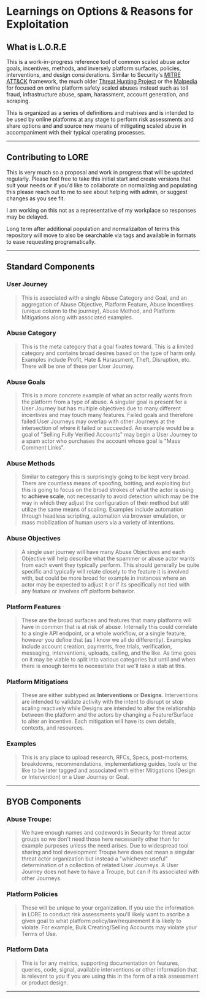 # Learnings on Options & Reasons for Exploitation

## What is L.O.R.E

This is a work-in-progress reference tool of common scaled abuse actor goals, incentives, methods, and inversely platform surfaces, policies, interventions, and design considerations. Similar to Security's [MITRE ATT&CK](https://attack.mitre.org/) framework, the much older [Threat Hunting Project](https://github.com/ThreatHuntingProject/ThreatHunting/issues) or the [Malpedia](https://malpedia.caad.fkie.fraunhofer.de/) for focused on online platform safety scaled abuses instead such as toll fraud, infrastructure abuse, spam, harassment, account generation, and scraping.

This is organized as a series of definitions and matrixes and is intended to be used by online platforms at any stage to perform risk assessments and share options and and source new means of mitigating scaled abuse in accompaniment with their typical operating processes. 


--- 

## Contributing to LORE

This is very much so a proposal and work in progress that will be updated regularly. Please feel free to take this initial start and create versions that suit your needs or if you'd like to collaborate on normalizing and populating this please reach out to me to see about helping with admin, or suggest changes as you see fit. 

I am working on this not as a representative of my workplace so responses may be delayed.

Long term after additional population and normalizaiton of terms this repository will move to also be searchable via tags and available in formats to ease requesting programatically.

---

## Standard Components

### User Journey
> This is associated with a single Abuse Category and Goal, and an aggregation of Abuse Objective, Platform Feature, Abuse Incentives (unique column to the journey), Abuse Method, and Platform Mitigations along with associated examples. 

### Abuse Category
> This is the meta category that a goal fixates toward. This is a limited category and contains broad desires based on the type of harm only. Examples include Profit, Hate & Harassment, Theft, Disruption, etc. There will be one of these per User Journey.

### Abuse Goals 
> This is a more concrete example of what an actor really wants from the platform from a type of abuse. A singular goal is present for a User Journey but has multiple objectives due to many different incentives and may touch many features. Failed goals and therefore failed User Journeys may overlap with other Journeys at the intersection of where it failed or succeeded. An example would be a goal of "Selling Fully Verified Accounts" may begin a User Journey to a spam actor who purchases the account whose goal is "Mass Comment Links". 

### Abuse Methods
> Similar to category this is surprisingly going to be kept very broad. There are countless means of spoofing, botting, and exploiting but this is going to focus on the broad strokes of what the actor is using to **achieve scale**, not necessarily to avoid detection which may be the way in which they adjust the configuration of their method but still utilize the same means of scaling. Examples include automation through headless scripting, automation via browser emulation, or mass mobilization of human users via a variety of intentions.

### Abuse Objectives
> A single user journey will have many Abuse Objectives and each Objective will help describe what the spammer or abuse actor wants from each event they typically perform. This should generally be quite specific and typically will relate closely to the feature it is involved with, but could be more broad for example in instances where an actor may be expected to adjust it or if its specifically not tied with any feature or involves off platform behavior. 


### Platform Features
> These are the broad surfaces and features that many platforms will have in common that is at risk of abuse. Internally this could correlate to a single API endpoint, or a whole workflow, or a single feature, however you define that (as I know we all do differently). Examples include account creation, payments, free trials, verification, messaging, interventions, uploads, calling, and the like. As time goes on it may be viable to split into various categories but until and when there is enough terms to necessitate that we'll take a stab at this.

### Platform Mitigations
> These are either subtyped as **Interventions** or **Designs**. Interventions are intended to validate activity with the intent to disrupt or stop scaling reactively while Designs are intended to alter the relationship between the platform and the actors by changing a Feature/Surface to alter an incentive. Each mitigation will have its own details, contexts, and resources. 

### Examples
> This is any place to upload research, RFCs, Specs, post-mortems, breakdowns, recommendations, implementationg guides, tools or the like to be later tagged and associated with either Mitigations (Design or Intervention) or a User Journey or Goal. 

---

## BYOB Components

### Abuse Troupe:
> We have enough names and codewords in Security for threat actor groups so we don't need those here necessarily other than for example purposes unless the need arises. Due to widespread tool sharing and tool development Troupe here does not mean a singular threat actor organization but instead a "whichever useful" determination of a collection of related User Journeys. A User Journey does not have to have a Troupe, but can if its associated with other Journeys. 

### Platform Policies
> These will be unique to your organization. If you use the information in LORE to conduct risk assessments you'll likely want to ascribe a given goal to what platform policy/law/requirement it is likely to violate. For example, Bulk Creating/Selling Accounts may violate your Terms of Use. 

### Platform Data
> This is for any metrics, supporting documentation on features, queries, code, signal, available interventions or other information that is relevant to you if you are using this in the form of a risk assessment or product design.

---
